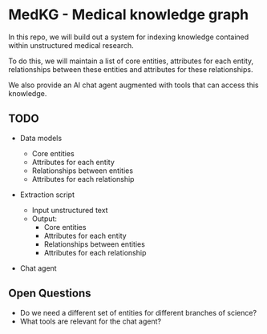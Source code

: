 # MedKG - Medical knowledge graph

In this repo, we will build out a system for indexing knowledge contained within unstructured medical research.

To do this, we will maintain a list of core entities, attributes for each entity, relationships between these entities and attributes for these relationships. 

We also provide an AI chat agent augmented with tools that can access this knowledge. 

## TODO

- Data models
    - Core entities
    - Attributes for each entity
    - Relationships between entities
    - Attributes for each relationship

- Extraction script
    - Input unstructured text
    - Output:
        - Core entities
        - Attributes for each entity
        - Relationships between entities
        - Attributes for each relationship

- Chat agent


## Open Questions

- Do we need a different set of entities for different branches of science?
- What tools are relevant for the chat agent?